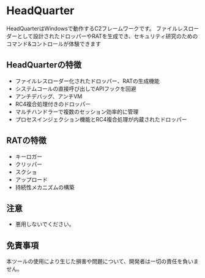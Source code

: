 # HeadQuarter
HeadQuarterはWindowsで動作するC2フレームワークです。
ファイルレスローダーとして設計されたドロッパーやRATを生成でき、セキュリティ研究のためのコマンド&コントロールが体験できます

## HeadQuarterの特徴
* ファイルレスローダー化されたドロッパー、RATの生成機能
* システムコールの直接呼び出しでAPIフックを回避
* アンチデバッグ、アンチVM
* RC4複合処理付きのドロッパー
* マルチハンドラーで複数のセッション効率的に管理
* プロセスインジェクション機能とRC4複合処理が内蔵されたドロッパー

## RATの特徴
* キーロガー
* クリッパー
* スクショ
* アップロード
* 持続性メカニズムの構築



## 注意
* 悪用しないでください。



## 免責事項
本ツールの使用により生じた損害や問題について、開発者は一切の責任を負いません。





